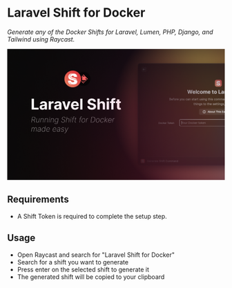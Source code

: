 # Laravel Shift for Docker

_Generate any of the Docker Shifts for Laravel, Lumen, PHP, Django, and Tailwind using Raycast._

![Raycast](./media/laravel-shift-cover.png)

## Requirements

- A Shift Token is required to complete the setup step.

## Usage

- Open Raycast and search for "Laravel Shift for Docker"
- Search for a shift you want to generate
- Press enter on the selected shift to generate it
- The generated shift will be copied to your clipboard